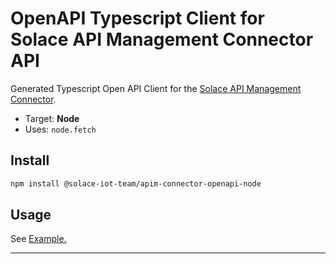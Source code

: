 # OpenAPI Typescript Client for Solace API Management Connector API

Generated Typescript Open API Client for the [Solace API Management Connector](https://github.com/solace-iot-team/platform-api).

* Target: **Node**
* Uses: `node.fetch`


## Install

```bash
npm install @solace-iot-team/apim-connector-openapi-node
```

## Usage

See [Example.](https://github.com/solace-iot-team/platform-api/release/platform-api-openapi-client/example)

---
